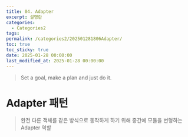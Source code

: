 ```yaml
---
title: 04. Adapter
excerpt: 설명란
categories:
  - Categories2
tags: 
permalink: /categories2/202501281806Adapter/
toc: true
toc_sticky: true
date: 2025-01-28 00:00:00
last_modified_at: 2025-01-28 00:00:00
---
```

> Set a goal, make a plan and just do it.

# Adapter 패턴
> 완전 다른 객체를 같은 방식으로 동작하게 하기 위해 중간에 모듈을 변형하는 Adapter 역할